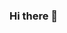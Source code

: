 ### Hi there 👋

<!--
**anujparmar545/anujparmar545** is a ✨ _special_ ✨ repository because its `README.md` (this file) appears on your GitHub profile.

Here are some ideas to get you started:

- 🔭 I’m currently working on ... Angular and Spring boot
- 🌱 I’m currently learning ...Data science and Cloud computing
- 👯 I’m looking to collaborate on ...DevOps
- 🤔 I’m looking for help with ...
- 💬 Ask me about ... Anything
- 📫 How to reach me: ... github.com/anujparmar545
- 😄 Pronouns: ...
- ⚡ Fun fact: ...
-->

